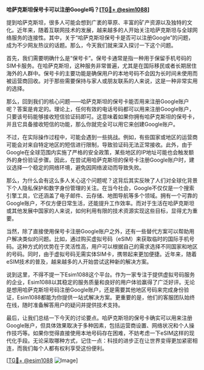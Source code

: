 **哈萨克斯坦保号卡可以注册Google吗？[[TG💪+ @esim1088](https://t.me/s/esim1088)]**

提到哈萨克斯坦，很多人可能会想到广袤的草原、丰富的矿产资源以及独特的文化。近年来，随着互联网技术的发展，越来越多的人开始关注哈萨克斯坦与全球网络服务的连接性。其中，关于“哈萨克斯坦保号卡是否可以注册Google”的问题，成为不少网友热议的话题。那么，今天我们就来深入探讨一下这个问题。

首先，我们需要明确什么是“保号卡”。保号卡通常是指一种用于保留手机号码的SIM卡服务。在哈萨克斯坦，这种服务非常普遍，尤其是在国际移民或者长期居住海外的人群中。保号卡的主要功能是确保用户的本地号码不会因为长时间未使用而被运营商回收。对于那些需要保持与家人或朋友联系的人来说，这是一种非常实用的选择。

那么，回到我们的核心问题——哈萨克斯坦的保号卡能否用来注册Google账户呢？答案是肯定的。理论上，任何有效的电话号码都可以用来注册Google账户，只要该号码能够接收短信验证码即可。这意味着如果你拥有哈萨克斯坦的保号卡，并且它具备接收短信的功能，那么你就完全可以用它来创建Google账户。

不过，在实际操作过程中，可能会遇到一些挑战。例如，有些国家或地区的运营商可能会对来自特定地区的短信进行限制，导致验证码无法正常接收。此外，由于Google在全球范围内实施了严格的安全政策，某些地区的IP地址可能也会触发额外的身份验证步骤。因此，在尝试用哈萨克斯坦的保号卡注册Google账户时，建议选择一个稳定的网络环境，避免因网络波动而导致失败。

那么，为什么会有这么多人关心这个问题呢？这背后其实反映了人们对全球化背景下个人隐私保护和数字身份管理的关注。在当今社会，Google不仅仅是一个搜索引擎工具，它还涵盖了电子邮件、云存储、地图导航等多个领域。拥有一个可靠的Google账户，不仅方便日常生活，还能提升工作效率。而对于生活在哈萨克斯坦或其他发展中国家的人来说，如何利用有限的技术资源实现这些目标，显得尤为重要。

当然，除了直接使用保号卡注册Google账户之外，还有一些替代方案可以帮助用户解决类似的问题。比如，通过购买虚拟号码（eSIM）来获取临时的国际手机号码。这种方式的优势在于灵活性高，用户可以根据自己的需求选择不同国家和地区的号码。同时，由于虚拟号码无需实体SIM卡，携带起来更加便捷。近年来，随着eSIM技术的普及，越来越多的人开始尝试这种新的解决方案。

说到这里，不得不提一下Esim1088这个平台。作为一家专注于提供虚拟号码服务的企业，Esim1088以其稳定的服务质量和良好的用户体验赢得了广泛好评。无论是想用哈萨克斯坦号码注册Google账户，还是需要其他地区号码来完成身份验证，Esim1088都能为你提供一站式解决方案。更重要的是，他们的客服团队始终在线，随时准备解答用户的疑问并提供技术支持。

最后，让我们总结一下今天的讨论要点。哈萨克斯坦的保号卡确实可以用来注册Google账户，但具体效果取决于多种因素，包括运营商设置、网络状况和个人操作技巧等。如果你觉得直接使用本地号码存在困难，不妨考虑一下eSIM这样的现代化手段。无论采取哪种方式，记住一点：科技的进步正在让世界变得更加紧密相连，而我们每个人都有权利享受这份便利。

[[TG💪+ @esim1088](https://t.me/s/esim1088) ![Image](https://i.postimg.cc/4NQfJmqS/Snipaste-2025-05-13-00-14-12.png)]